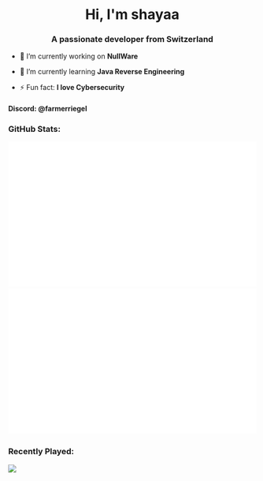 <h1 align="center">Hi, I'm shayaa</h1>
<h3 align="center">A passionate developer from Switzerland</h3>

- 🔭 I’m currently working on **NullWare**

- 🌱 I’m currently learning **Java Reverse Engineering**


- ⚡ Fun fact: **I love Cybersecurity**

<h4>Discord: @farmerriegel</h4>
<p align="left">
</p>


<H3>GitHub Stats:</H3>

![](https://raw.githubusercontent.com/Vxrtrauter/profile/master/generated/overview.svg#gh-dark-mode-only)
![](https://raw.githubusercontent.com/Vxrtrauter/profile/master/generated/languages.svg#gh-dark-mode-only)


<H3>Recently Played:</H3>


![](https://spotify-recently-played-readme.vercel.app/api?user=jq6qk1shwdxbe781eq5ig4d77)






